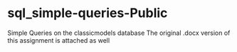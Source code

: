 # sql_simple-queries-Public
Simple Queries on the classicmodels database
The original .docx version of this assignment is attached as well
